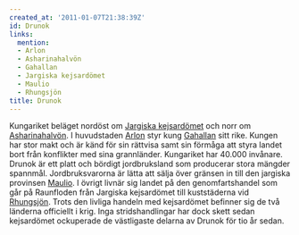 ```yaml
---
created_at: '2011-01-07T21:38:39Z'
id: Drunok
links:
  mention:
  - Arlon
  - Asharinahalvön
  - Gahallan
  - Jargiska kejsardömet
  - Maulio
  - Rhungsjön
title: Drunok
---
```


Kungariket beläget nordöst om [Jargiska kejsardömet] och norr om [Asharinahalvön]. I huvudstaden
[Arlon] styr kung [Gahallan] sitt rike. Kungen har stor makt och är känd för sin rättvisa samt sin
förmåga att styra landet bort från konflikter med sina grannländer. Kungariket har 40.000 invånare.
Drunok är ett platt och bördigt jordbruksland som producerar stora mängder spannmål.
Jordbruksvarorna är lätta att sälja över gränsen in till den jargiska provinsen [Maulio]. I övrigt
livnär sig landet på den genomfartshandel som går på Raunfloden från Jargiska kejsardömet till
kuststäderna vid [Rhungsjön]. Trots den livliga handeln med kejsardömet befinner sig de två länderna
officiellt i krig. Inga stridshandlingar har dock skett sedan kejsardömet ockuperade de västligaste
delarna av Drunok för tio år sedan.

  [Jargiska kejsardömet]: Jargiska_kejsardömet
  [Asharinahalvön]: Asharinahalvön
  [Arlon]: Arlon
  [Gahallan]: Gahallan
  [Maulio]: Maulio
  [Rhungsjön]: Rhungsjön
